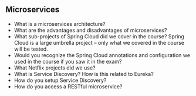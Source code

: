 ## Microservices

- What is a microservices architecture?
- What are the advantages and disadvantages of microservices?
- What sub-projects of Spring Cloud did we cover in the course? Spring Cloud is a large umbrella project – only what we covered in the course will be tested.
- Would you recognize the Spring Cloud annotations and configuration we used in the course if you saw it in the exam?
- What Netflix projects did we use?
- What is Service Discovery? How is this related to Eureka?
- How do you setup Service Discovery?
- How do you access a RESTful microservice?